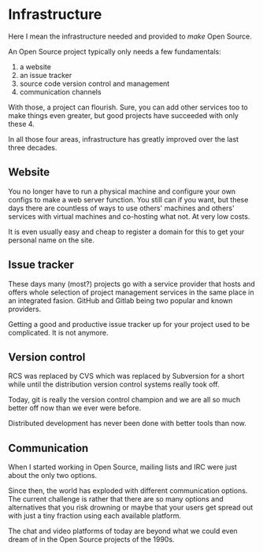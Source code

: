 # Infrastructure

Here I mean the infrastructure needed and provided to *make* Open Source.

An Open Source project typically only needs a few fundamentals:

1. a website
2. an issue tracker
3. source code version control and management
4. communication channels

With those, a project can flourish. Sure, you can add other services too to
make things even greater, but good projects have succeeded with only these 4.

In all those four areas, infrastructure has greatly improved over the last
three decades.

## Website

You no longer have to run a physical machine and configure your own configs to
make a web server function. You still can if you want, but these days there
are countless of ways to use others' machines and others' services with
virtual machines and co-hosting what not. At very low costs.

It is even usually easy and cheap to register a domain for this to get your
personal name on the site.

## Issue tracker

These days many (most?) projects go with a service provider that hosts and
offers whole selection of project management services in the same place in an
integrated fasion. GitHub and Gitlab being two popular and known providers.

Getting a good and productive issue tracker up for your project used to be
complicated. It is not anymore.

## Version control

RCS was replaced by CVS which was replaced by Subversion for a short while
until the distribution version control systems really took off.

Today, git is really the version control champion and we are all so much
better off now than we ever were before.

Distributed development has never been done with better tools than now.

## Communication

When I started working in Open Source, mailing lists and IRC were just about
the only two options.

Since then, the world has exploded with different communication options. The
current challenge is rather that there are so many options and alternatives
that you risk drowning or maybe that your users get spread out with just a
tiny fraction using each available platform.

The chat and video platforms of today are beyond what we could even dream of
in the Open Source projects of the 1990s.
